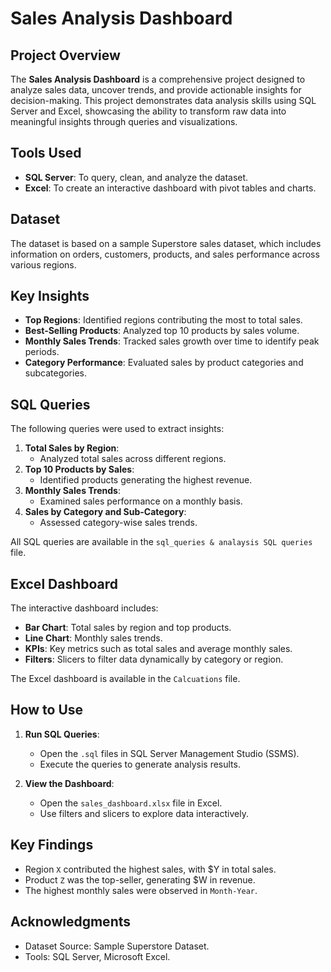 # Sales Analysis Dashboard  

## Project Overview  
The **Sales Analysis Dashboard** is a comprehensive project designed to analyze sales data, uncover trends, and provide actionable insights for decision-making. This project demonstrates data analysis skills using SQL Server and Excel, showcasing the ability to transform raw data into meaningful insights through queries and visualizations.

## Tools Used  
- **SQL Server**: To query, clean, and analyze the dataset.  
- **Excel**: To create an interactive dashboard with pivot tables and charts.  

## Dataset  
The dataset is based on a sample Superstore sales dataset, which includes information on orders, customers, products, and sales performance across various regions.  

## Key Insights  
- **Top Regions**: Identified regions contributing the most to total sales.  
- **Best-Selling Products**: Analyzed top 10 products by sales volume.  
- **Monthly Sales Trends**: Tracked sales growth over time to identify peak periods.  
- **Category Performance**: Evaluated sales by product categories and subcategories.  

## SQL Queries  
The following queries were used to extract insights:  
1. **Total Sales by Region**:  
   - Analyzed total sales across different regions.  
2. **Top 10 Products by Sales**:  
   - Identified products generating the highest revenue.  
3. **Monthly Sales Trends**:  
   - Examined sales performance on a monthly basis.  
4. **Sales by Category and Sub-Category**:  
   - Assessed category-wise sales trends.  

All SQL queries are available in the `sql_queries & analaysis SQL queries` file.  

## Excel Dashboard  
The interactive dashboard includes:  
- **Bar Chart**: Total sales by region and top products.  
- **Line Chart**: Monthly sales trends.  
- **KPIs**: Key metrics such as total sales and average monthly sales.  
- **Filters**: Slicers to filter data dynamically by category or region.  

The Excel dashboard is available in the `Calcuations` file.



## How to Use  
1. **Run SQL Queries**:  
   - Open the `.sql` files in SQL Server Management Studio (SSMS).  
   - Execute the queries to generate analysis results.  

2. **View the Dashboard**:  
   - Open the `sales_dashboard.xlsx` file in Excel.  
   - Use filters and slicers to explore data interactively.  

## Key Findings  
- Region `X` contributed the highest sales, with $Y in total sales.  
- Product `Z` was the top-seller, generating $W in revenue.  
- The highest monthly sales were observed in `Month-Year`.  

## Acknowledgments  
- Dataset Source: Sample Superstore Dataset.  
- Tools: SQL Server, Microsoft Excel.  
